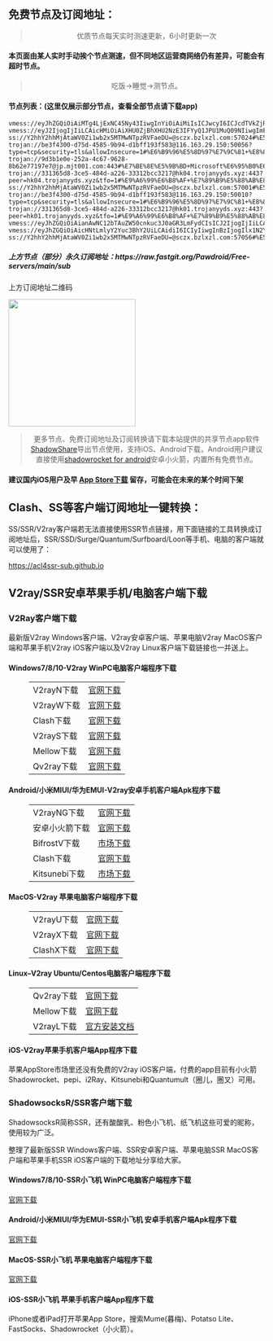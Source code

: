 
<h2>免费节点及订阅地址：</h2>
<blockquote>
<p style="text-align: center;">优质节点每天实时测速更新，6小时更新一次</p>
</blockquote>
<h4>本页面由某人实时手动挨个节点测速，但不同地区运营商网络仍有差异，可能会有超时节点。</h4>
<blockquote>
<p style="text-align: center;">吃饭->睡觉->测节点。</p>
</blockquote>
<h4>节点列表：(这里仅展示部分节点，查看全部节点请下载app)</h4>

```ss://Y2hhY2hhMjAtaWV0Zi1wb2x5MTMwNTpzRVFaeDU=@sczx.bzlxzl.com:57054#%E5%B9%BF%E4%B8%9C%E7%9C%81%E6%BD%AE%E5%B7%9E%E5%B8%82+%E7%94%B5%E4%BF%A1
vmess://eyJhZGQiOiAiMTg4LjExNC45Ny43IiwgInYiOiAiMiIsICJwcyI6ICJcdTVkZjRcdTg5N2ZcdTU3MjNcdTRmZGRcdTdmNTcgQ2xvdWRGbGFyZVx1ODI4Mlx1NzBiOSIsICJwb3J0IjogNDQzLCAiaWQiOiAiOWFhNmI1YWQtYzBmYy00N2Y0LWE4MzctZjcyMTc5ZDdiNjYyIiwgImFpZCI6ICIwIiwgIm5ldCI6ICJ3cyIsICJ0eXBlIjogIiIsICJob3N0IjogImNoYW5uZWwyLnVubGltaXRlZGRldi50ayIsICJwYXRoIjogIi9Mc3Y0czduUzBFcmV3bkVOIiwgInRscyI6ICJ0bHMifQ==
vmess://eyJ2IjogIjIiLCAicHMiOiAiXHU0ZjBhXHU2NzE3IFYyQ1JPU1MuQ09NIiwgImFkZCI6ICJkZTYzLnRodWdpcGluZy5jbG91ZCIsICJwb3J0IjogNDQzLCAiaWQiOiAiYzlhMjIzNjAtM2Y2Ni00OGM4LTg5YWItMTM3OTliMDVhNzMwIiwgImFpZCI6IDAsICJzY3kiOiAiYXV0byIsICJuZXQiOiAidGNwIiwgInRscyI6ICJ0bHMifQ==
ss://Y2hhY2hhMjAtaWV0Zi1wb2x5MTMwNTpzRVFaeDU=@sczx.bzlxzl.com:57024#%E5%B9%BF%E4%B8%9C%E7%9C%81%E6%BD%AE%E5%B7%9E%E5%B8%82+%E7%94%B5%E4%BF%A1
trojan://be3f4300-d75d-4585-9b94-d1bff193f583@116.163.29.150:50056?type=tcp&security=tls&allowInsecure=1#%E6%B9%96%E5%8D%97%E7%9C%81+%E8%81%94%E9%80%9A
trojan://9d3b1e0e-252a-4c67-9628-8b62e77197e7@jp.mjt001.com:443#%E7%BE%8E%E5%9B%BD+Microsoft%E6%95%B0%E6%8D%AE%E4%B8%AD%E5%BF%83
trojan://331365d8-3ce5-484d-a226-33312bcc3217@hk04.trojanyyds.xyz:443?peer=hk04.trojanyyds.xyz&tfo=1#%E9%A6%99%E6%B8%AF+%E7%89%B9%E5%88%AB%E8%A1%8C%E6%94%BF%E5%8C%BA
ss://Y2hhY2hhMjAtaWV0Zi1wb2x5MTMwNTpzRVFaeDU=@sczx.bzlxzl.com:57001#%E5%B9%BF%E4%B8%9C%E7%9C%81%E6%BD%AE%E5%B7%9E%E5%B8%82+%E7%94%B5%E4%BF%A1
trojan://be3f4300-d75d-4585-9b94-d1bff193f583@116.163.29.150:50010?type=tcp&security=tls&allowInsecure=1#%E6%B9%96%E5%8D%97%E7%9C%81+%E8%81%94%E9%80%9A
trojan://331365d8-3ce5-484d-a226-33312bcc3217@hk01.trojanyyds.xyz:443?peer=hk01.trojanyyds.xyz&tfo=1#%E9%A6%99%E6%B8%AF+%E7%89%B9%E5%88%AB%E8%A1%8C%E6%94%BF%E5%8C%BA
vmess://eyJhZGQiOiAianAwNC12bTAuZW50cnkuc3J0aGR3LmFydCIsICJ2IjogIjIiLCAicHMiOiAiXHU2NWU1XHU2NzJjIFx1NGUxY1x1NGVhY0FtYXpvblx1NjU3MFx1NjM2ZVx1NGUyZFx1NWZjMyIsICJwb3J0IjogNDQ4LCAiaWQiOiAiMWJjNTIzMDgtMGJkOS0zMGQwLTkwZmQtY2VmMzM3ODc1ZDEwIiwgImFpZCI6ICIwIiwgIm5ldCI6ICJ0Y3AiLCAidHlwZSI6ICIiLCAiaG9zdCI6ICIiLCAicGF0aCI6ICIvIiwgInRscyI6ICIifQ==
vmess://eyJhZGQiOiAicHNtLmlyY2Yuc3BhY2UiLCAidiI6ICIyIiwgInBzIjogIlx1N2Y1N1x1OWE2Y1x1NWMzY1x1NGU5YSBWMkNST1NTLkNPTSIsICJwb3J0IjogNDQzLCAiaWQiOiAiRENFNzYwNjEtRUU2NS00OURCLTk5N0MtQTZBODgwREFERTNBIiwgImFpZCI6ICIwIiwgIm5ldCI6ICJ3cyIsICJ0eXBlIjogIiIsICJob3N0IjogInJhc3B5LWxlYWYtYTZmMC5saWxsZTc3Mzcud29ya2Vycy5kZXYiLCAicGF0aCI6ICIvc3BlZWR0ZXN0L0Ftc3RlcmRhbS5rb3RpY2suc2l0ZSIsICJ0bHMiOiAidGxzIn0=
ss://Y2hhY2hhMjAtaWV0Zi1wb2x5MTMwNTpzRVFaeDU=@sczx.bzlxzl.com:57056#%E5%B9%BF%E4%B8%9C%E7%9C%81%E6%BD%AE%E5%B7%9E%E5%B8%82+%E7%94%B5%E4%BF%A1
```
<h5>上方节点（部分）永久订阅地址：https://raw.fastgit.org/Pawdroid/Free-servers/main/sub</h5>
<p>上方订阅地址二维码</p>
<img src='https://raw.fastgit.org/Pawdroid/Free-servers/main/sub.png' width=250 height=250>
<blockquote style='text-align: center;'>更多节点、免费订阅地址及订阅转换请下载本站提供的共享节点app软件<a href='https://shadowsharing.com'>ShadowShare</a>导出节点使用，支持iOS、Android下载，Android用户建议直接使用<a href='https://github.com/Pawdroid/shadowrocket_for_android'>shadowrocket for android</a>安卓小火箭，内置所有免费节点。</blockquote>
<h4>建议国内iOS用户及早 <a href='https://apps.apple.com/cn/app/shadowshare/id1612647259'>App Store下载</a> 留存，可能会在未来的某个时间下架</h4>

<div class="nv-content-wrap entry-content">
<h2>Clash、SS等客户端订阅地址一键转换：</h2>
<p>SS/SSR/V2ray客户端若无法直接使用SSR节点链接，用下面链接的工具转换成订阅地址后，SSR/SSD/Surge/Quantum/Surfboard/Loon等手机、电脑的客户端就可以使用了：</p>
<p><a href="https://acl4ssr-sub.github.io" target="_blank" rel="noreferrer noopener nofollow">https://acl4ssr-sub.github.io</a></p>
<h2>V2ray/SSR安卓苹果手机/电脑客户端下载</h2>
<h3>V2Ray客户端下载</h3>
<p>最新版V2ray Windows客户端、V2ray安卓客户端、苹果电脑V2ray MacOS客户端和苹果手机V2ray iOS客户端以及V2ray Linux客户端下载链接也一并送上。</p>
<h4>Windows7/8/10-<strong>V2ray WinPC电脑客户端</strong>程序下载</h4>
<figure class="wp-block-table alignwide is-style-stripes"><table><tbody><tr><td>V2rayN下载</td><td><a href="https://github.com/2dust/v2rayN/releases" target="_blank" rel="noreferrer noopener">官网下载</a></td></tr><tr><td>V2rayW下载</td><td><a href="https://github.com/Cenmrev/V2RayW/releases" target="_blank" rel="noreferrer noopener">官网下载</a></td></tr><tr><td>Clash下载</td><td><a href="https://github.com/Fndroid/clash_for_windows_pkg/releases" target="_blank" rel="noreferrer noopener">官网下载</a></td></tr><tr><td>V2rayS下载</td><td><a href="https://github.com/Shinlor/V2RayS/releases" target="_blank" rel="noreferrer noopener">官网下载</a></td></tr><tr><td>Mellow下载</td><td><a href="https://github.com/mellow-io/mellow/releases" target="_blank" rel="noreferrer noopener">官网下载</a></td></tr><tr><td>Qv2ray下载</td><td><a href="https://github.com/Qv2ray/Qv2ray" target="_blank" rel="noreferrer noopener">官网下载</a></td></tr></tbody></table></figure>
<h4><strong>Android/小米MIUI/华为EMUI-V2ray安卓手机客户端</strong>Apk程序下载</h4>
<figure class="wp-block-table alignwide is-style-stripes"><table><tbody><tr><td>V2rayNG下载</td><td><a href="https://github.com/2dust/v2rayNG/releases" target="_blank" rel="noreferrer noopener">官网下载</a></td></tr><tr><td>安卓小火箭下载</td><td><a href="https://github.com/Pawdroid/shadowrocket_for_android/releases" target="_blank" rel="noreferrer noopener">官网下载</a></td></tr><tr><td>BifrostV下载</td><td><a rel="noreferrer noopener" href="https://www.appsapk.com/downloading/latest/com.github.dawndiy.bifrostv-0.6.8.apk" target="_blank">市场下载</a></td></tr><tr><td>Clash下载</td><td><a href="https://github.com/Kr328/ClashForAndroid/releases" target="_blank" rel="noreferrer noopener">官网下载</a></td></tr><tr><td>Kitsunebi下载</td><td><a rel="noreferrer noopener" href="https://apkpure.com/kitsunebi/fun.kitsunebi.kitsunebi4android" target="_blank">市场下载</a></td></tr></tbody></table></figure>
<h4><strong>MacOS-V2ray <strong>苹果电脑</strong>客户端</strong>程序下载</h4>
<figure class="wp-block-table alignwide is-style-stripes"><table><tbody><tr><td>V2rayU下载</td><td><a href="https://github.com/yanue/V2rayU/releases" target="_blank" rel="noreferrer noopener">官网下载</a></td></tr><tr><td>V2rayX下载</td><td><a href="https://github.com/Cenmrev/V2RayX/releases" target="_blank" rel="noreferrer noopener">官网下载</a></td></tr><tr><td>ClashX下载</td><td><a href="https://github.com/yichengchen/clashX/releases" target="_blank" rel="noreferrer noopener">官网下载</a></td></tr></tbody></table></figure>
<h4><strong>Linux</strong>–<strong>V2ray Ubuntu/Centos电脑客户端</strong>程序下载</h4>
<figure class="wp-block-table alignwide is-style-stripes"><table><tbody><tr><td>Qv2ray下载</td><td><a href="https://github.com/Qv2ray/Qv2ray" target="_blank" rel="noreferrer noopener">官网下载</a></td></tr><tr><td>Mellow下载</td><td><a href="https://github.com/mellow-io/mellow/releases" target="_blank" rel="noreferrer noopener">官网下载</a></td></tr><tr><td>V2rayL下载</td><td><a rel="noreferrer noopener" href="https://github.com/jiangxufeng/v2rayL" target="_blank">官方安装文档</a></td></tr></tbody></table></figure>
<h4>iOS-<strong>V2ray苹果<strong>手机客户端</strong>App程序</strong>下载</h4>
<p>苹果AppStore市场里还没有免费的V2ray iOS客户端，付费的app目前有小火箭Shadowrocket、pepi、i2Ray、Kitsunebi和Quantumult（圈儿，圈叉）可用。</p>
<h3>ShadowsocksR/SSR客户端下载</h3>
<p>ShadowsocksR简称SSR，还有酸酸乳、粉色小飞机、纸飞机这些可爱的昵称，使用较为广泛。</p>
<p>整理了最新版SSR Windows客户端、SSR安卓客户端、苹果电脑SSR MacOS客户端和苹果手机SSR iOS客户端的下载地址分享给大家。</p>
<h4><strong>Windows7/8/10-<strong>SSR小飞机 WinPC电脑客户端</strong>程序下载</strong></h4>
<p><a rel="noreferrer noopener" href="https://github.com/shadowsocksrr/shadowsocksr-csharp/releases" target="_blank">官网下载</a></p>
<h4><strong><strong>Android/小米MIUI/华为EMUI-SSR小飞机 安卓手机客户端</strong>Apk程序下载</strong></h4>
<p><a rel="noreferrer noopener" href="https://github.com/shadowsocksrr/shadowsocksr-android/releases" target="_blank">官网下载</a></p>
<h4><strong><strong>MacOS-SSR小飞机 苹果电脑客户端</strong>程序下载</strong></h4>
<p><a href="https://github.com/qinyuhang/ShadowsocksX-NG-R/releases" target="_blank" rel="noreferrer noopener">官网下载</a></p>
<h4><strong>iOS-<strong>SSR小飞机 苹果手机客户端App程序</strong></strong>下载</h4>
<p>iPhone或者iPad打开苹果App Store，搜索Mume(暮梅)、Potatso Lite、FastSocks、Shadowrocket（小火箭）。</p>
